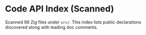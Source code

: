 # Code API Index (Scanned)

Scanned 96 Zig files under `src/`. This index lists public declarations discovered along with leading doc comments.


